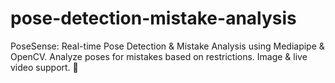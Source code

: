 # pose-detection-mistake-analysis
PoseSense: Real-time Pose Detection &amp; Mistake Analysis using Mediapipe &amp; OpenCV. Analyze poses for mistakes based on restrictions. Image &amp; live video support. 🚀
